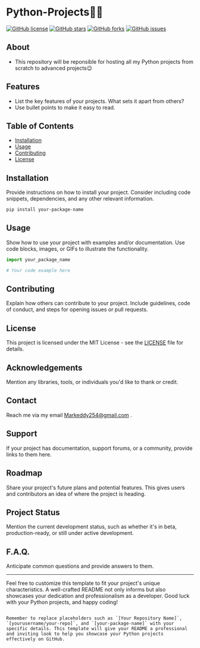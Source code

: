 # Python-Projects🐱‍👤

[![GitHub license](https://img.shields.io/badge/license-MIT-blue.svg)](LICENSE)
[![GitHub stars](https://img.shields.io/github/stars/MarkEddy001/python-projects-repo.svg)](https://github.com/MarkEddy001/python-projects-repo/stargazers)
[![GitHub forks](https://img.shields.io/github/forks/MarkEddy001/python-projects-repo.svg)](https://github.com/MarkEddy001/python-projects-repo/network)
[![GitHub issues](https://img.shields.io/github/issues/MarkEddy001/python-projects-repo.svg)](https://github.com/MarkEddy001/python-projects-repo/issues)

## About

- This repository will be reponsible for hosting all my Python projects from scratch to advanced projects😉

## Features

- List the key features of your projects. What sets it apart from others?
- Use bullet points to make it easy to read.

## Table of Contents

- [Installation](#installation)
- [Usage](#usage)
- [Contributing](#contributing)
- [License](#license)

## Installation

Provide instructions on how to install your project. Consider including code snippets, dependencies, and any other relevant information.

```bash
pip install your-package-name
```

## Usage

Show how to use your project with examples and/or documentation. Use code blocks, images, or GIFs to illustrate the functionality.

```python
import your_package_name

# Your code example here
```

## Contributing

Explain how others can contribute to your project. Include guidelines, code of conduct, and steps for opening issues or pull requests.

## License

This project is licensed under the MIT License - see the [LICENSE](LICENSE) file for details.

## Acknowledgements

Mention any libraries, tools, or individuals you'd like to thank or credit.

## Contact

Reach me via my email Markeddy254@gmail.com .

## Support

If your project has documentation, support forums, or a community, provide links to them here.

## Roadmap

Share your project's future plans and potential features. This gives users and contributors an idea of where the project is heading.

## Project Status

Mention the current development status, such as whether it's in beta, production-ready, or still under active development.

## F.A.Q.

Anticipate common questions and provide answers to them.

---

Feel free to customize this template to fit your project's unique characteristics. A well-crafted README not only informs but also showcases your dedication and professionalism as a developer. Good luck with your Python projects, and happy coding!
```

Remember to replace placeholders such as `[Your Repository Name]`, `[yourusername/your-repo]`, and `[your-package-name]` with your specific details. This template will give your README a professional and inviting look to help you showcase your Python projects effectively on GitHub.
